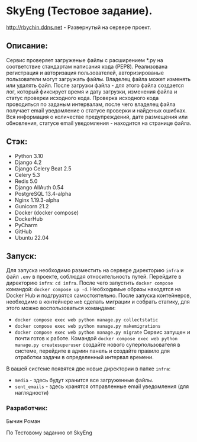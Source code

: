 # SkyEng (Тестовое задание).

http://rbychin.ddns.net - Развернутый на сервере проект.

## Описание:
Сервис проверяет загруженые файлы с расширением *.py на соответствие стандартам написания кода (PEP8).
Реализована регистрация и авторизация пользователей, авторизированые пользователи могут загружать файлы. Владелец файла может изменять или удалять файл.
После загрузки файла - для этого файла создается лог, который фиксирует время и дату загрузки, изменения файла и статус проверки исходного кода.
Проверка исходного кода проводиться по заданым интервалам, после чего владелец файла получает email уведомление о статусе проверки и найденых ошибках.
Вся информация о количестве предупреждений, дате размещения или обновления, статусе email уведомления - находится на странице файла.

## Стэк:

 - Python 3.10 
 - Django 4.2 
 - Django Celery Beat 2.5 
 - Celery 5.3 
 - Redis 5.0
 - Django AllAuth 0.54 
 - PostgreSQL 13.4-alpha
 - Nginx 1.19.3-alpha
 - Gunicorn 21.2
 - Docker (docker compose) 
 - DockerHub
 - PyCharm 
 - GitHub 
 - Ubuntu 22.04

## Запуск:
Для запуска необходимо разместить на сервере директорию `infra` и файл `.env` в проекте, соблюдая относительность путей.
Перейдите в директорию `infra`: `cd infra`.
После чего запустить `docker compose` командой: `docker compose up -d`.
Необходимые образы находятся на Docker Hub и подгрузятся самостоятельно.
После запуска контейнеров, необходимо в контейнере `web` сделать миграции и собрать статику, для этого можно воспользоваться командами:
- `docker compose exec web python manage.py collectstatic`
- `docker compose exec web python manage.py makemigrations`
- `docker compose exec web python manage.py migrate`
Сервис запущен и почти готов к работе.
Командой `docker compose exec web python manage.py createsuperuser` создайте нового суперпользователя в системе, перейдите в админ панель и создайте правило для отработки задачи в определенный интервал времени.

В вашей системе появятся две новые директории в папке `infra`:
- `media` - здесь будут хранится все загруженные файлы.
- `sent_emails` - здесь хранятся отправленные email уведомления (для наглядности)

### Разработчик:
Бычин Роман

По Тестовому заданию от SkyEng
